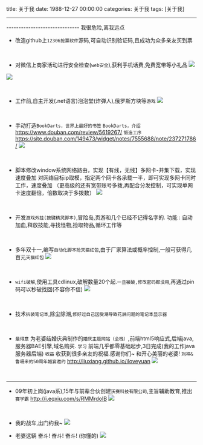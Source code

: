 title: 关于我
date: 1988-12-27 00:00:00
categories: 关于我
tags: [关于我]

---

------------------------------ 我很危险,离我远点

- 改造github上`12306抢票软件`源码,可自动识别验证码,且成功为众多亲友买到票
<br>

- 对微信上商家活动进行安全检查(`web安全`),获利手机话费,免费宽带等小礼品
![](http://7xnbs3.com1.z0.glb.clouddn.com/16-5-11/2082445.jpg)
<!--
-->
![](http://7xnbs3.com1.z0.glb.clouddn.com/16-5-11/53975736.jpg)
<!--
-->
<br>

- 工作前,自主开发(.net语言)泡泡堂(炸弹人),俄罗斯方块等`游戏`
![](http://7xnbs3.com1.z0.glb.clouddn.com/16-5-11/2398871.jpg)
<!--
-->
<br>

- 手动打造`BookDarts，世界上最好的书签`
`BookDarts，介绍` https://www.douban.com/review/5619267/
`锻造工序` https://site.douban.com/149473/widget/notes/7555688/note/237271786/
![](http://7xnbs3.com1.z0.glb.clouddn.com/16-5-11/31559611.jpg)
<!--
-->
<br>

- 脚本修改window系统网络路由，实现【有线，无线】多网卡-并集下载，实现速度叠加
对网络目标ip取模，指定两个网卡各承载一半，即可实现多网卡同时工作，速度叠加
（更高级的还有宽带账号多拨,再配合分发控制，可实现单网卡速度翻倍，倍数取决于多拨数）
![](http://7xnbs3.com1.z0.glb.clouddn.com/16-5-11/78194110.jpg)
<!--
-->
<br>

- 开发`游戏外挂(按键精灵脚本)`,冒险岛,页游和几个已经不记得名字的.
  功能 : 自动加血,释放技能,寻找怪物,捡取物品,循环工作等
<br>

- 多年双十一,编写`自动化脚本抢天猫红包`,由于厂家算法或概率控制,一般可获得几百元`天猫红包`
![](http://7xnbs3.com1.z0.glb.clouddn.com/16-5-11/92170809.jpg)
<!--
-->
<br>

- `wifi破解`,使用工具cdlinux,破解数量20个起.`一旦被破,修改密码都没用`,再通过pin码可以秒破找回(不容你不信)
![](http://7xnbs3.com1.z0.glb.clouddn.com/16-5-11/50002117.jpg)
<!--
-->
<br>

- 技术`拆装笔记本`,除尘除潮,`修好过自己因受潮导致花屏问题的笔记本显示器`
<br>

- `最得意` 为老婆结婚庆典制作的`婚庆主题网站（全栈）`,前端html5响应式,后端java,服务器BAE引擎,域名购买.
   `学习` 前端几乎都零基础起步,3日完成(我的工作java服务器后端) 
   `收益` 收获到很多亲友的祝福.感谢你们~  和开心美丽的老婆!
   `刘祥&鲁珊来的50周年婚宴邀约` http://liuxiang.github.io/iloveyuan
![](http://7xnbs3.com1.z0.glb.clouddn.com/16-5-11/72284499.jpg)
<!--
-->
<br>

---

- 09年初上岗(java系),15年与前辈合伙创建`沃赛科技有限公司`,主旨辅助教育,推出`赛学霸`
http://i.eqxiu.com/s/RMMrdoIB
![](http://7xnbs3.com1.z0.glb.clouddn.com/16-3-17/39300648.jpg) 
<!--
-->
<br>

- 我的战车,出门约我~
![](http://7xnbs3.com1.z0.glb.clouddn.com/16-3-17/29643445.jpg)
<!--
-->

- 老婆这辆  奋斗! 奋斗! 奋斗!  (你懂的)
![](http://7xnbs3.com1.z0.glb.clouddn.com/16-3-17/5086882.jpg)
<!--
-->


<!-- more -->